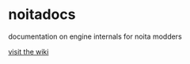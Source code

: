 # noitadocs
documentation on engine internals for noita modders

[visit the wiki](https://github.com/noita-player/noitadocs/wiki)

